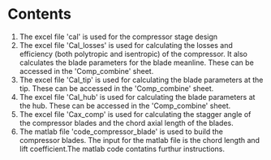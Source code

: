 # Contents

1. The excel file 'cal' is used for the compressor stage design 
2. The excel file 'Cal_losses' is used for calculating the losses and efficiency (both polytropic and isentropic) of the compressor. It also calculates the blade parameters for the blade meanline. These can be accessed in the 'Comp_combine' sheet. 
3. The excel file 'Cal_tip' is used for calculating the blade parameters at the tip. These can be accessed in the 'Comp_combine' sheet. 
4. The excel file 'Cal_hub' is used for calculating the blade parameters at the hub. These can be accessed in the 'Comp_combine' sheet. 
5. The excel file 'Cax_comp' is used for calculating the stagger angle of the compressor blades and the chord axial length of the blades. 
6. The matlab file 'code_compressor_blade' is used to build the compressor blades. The input for the matlab file is the chord length and lift coefficient.The matlab code contatins furthur instructions. 
